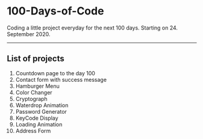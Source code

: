 # 100-Days-of-Code

Coding a little project everyday for the next 100 days. Starting on 24. September 2020.

***

## List of projects

1. Countdown page to the day 100
2. Contact form with success message
3. Hamburger Menu
4. Color Changer
5. Cryptograph
6. Waterdrop Animation
7. Password Generator
8. KeyCode Display
9. Loading Animation
10. Address Form